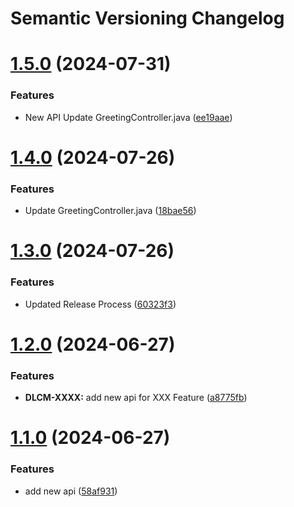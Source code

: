 # Semantic Versioning Changelog

# [1.5.0](https://github.com/ManiishaArora/semantic-java/compare/v1.4.0...v1.5.0) (2024-07-31)


### Features

* New API Update GreetingController.java ([ee19aae](https://github.com/ManiishaArora/semantic-java/commit/ee19aae90b0a8b9d962b4f6b4f8c7eba09468992))

# [1.4.0](https://github.com/ManiishaArora/semantic-java/compare/v1.3.0...v1.4.0) (2024-07-26)


### Features

* Update GreetingController.java ([18bae56](https://github.com/ManiishaArora/semantic-java/commit/18bae5680e0120592ee5c695ddf0ac6d64375ba2))

# [1.3.0](https://github.com/ManiishaArora/semantic-java/compare/v1.2.0...v1.3.0) (2024-07-26)


### Features

* Updated Release Process ([60323f3](https://github.com/ManiishaArora/semantic-java/commit/60323f32ff86ad9c0bd44f021e5fa5c98a072620))

# [1.2.0](https://github.com/ManiishaArora/semantic-java/compare/v1.1.0...v1.2.0) (2024-06-27)


### Features

* **DLCM-XXXX:** add new api for XXX Feature ([a8775fb](https://github.com/ManiishaArora/semantic-java/commit/a8775fb7514f184c3ad681bb955f6db17fa03976))

# [1.1.0](https://github.com/ManiishaArora/semantic-java/compare/v1.0.0...v1.1.0) (2024-06-27)


### Features

* add new api ([58af931](https://github.com/ManiishaArora/semantic-java/commit/58af931195d9debe4d2bdfb37986737b47ad9dbf))
